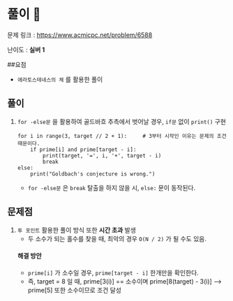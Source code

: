 # 풀이 :notebook:

   문제 링크 : https://www.acmicpc.net/problem/6588
   
   난이도 : __실버 1__ 
   
##요점
- `에라토스테네스의 체` 를 활용한 풀이

## 풀이
1. `for -else문` 을 활용하여 골드바흐 추측에서 벗어날 경우, `if문` 없이 `print()` 구현
    ```
    for i in range(3, target // 2 + 1):     # 3부터 시작인 이유는 문제의 조건 때문이다.
        if prime[i] and prime[target - i]:
            print(target, '=', i, '+', target - i)
            break
    else:
        print("Goldbach's conjecture is wrong.")
      ```
    - `for -else문` 은 `break` 탈출을 하지 않을 시, `else:` 문이 동작된다.

## 문제점
1. `투 포인트` 활용한 풀이 방식 또한 __시간 초과__ 발생
    - 두 소수가 되는 홀수를 찾을 때, 최악의 경우 `O(N / 2)` 가 될 수도 있음.
    #### 해결 방안
    -  `prime[i]` 가 소수일 경우, `prime[target - i]` 한개만을 확인한다.
    - 즉, target = 8 일 때, prime[3(i)] == 소수이며 prime[8(target) - 3(i)] --> prime[5] 또한 소수이므로 조건 달성
